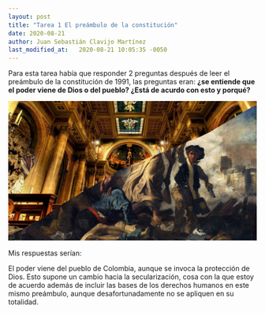```yaml
---
layout: post
title: "Tarea 1 El preámbulo de la constitución"
date: 2020-08-21
author: Juan Sebastián Clavijo Martínez
last_modified_at:   2020-08-21 10:05:35 -0050
---
```

Para esta tarea había que responder 2 preguntas después de leer el preámbulo de la constitución de 1991, las preguntas eran: **¿se entiende que el poder viene de Dios o del pueblo? ¿Está de acurdo con esto y porqué?**

<img src="https://raw.githubusercontent.com/jclavijomartinez/jclavijomartinez.github.io/gh-pages/tarea1img.png" width="950"/>

Mis respuestas serían:

El poder viene del pueblo de Colombia, aunque se invoca la protección de Dios. Esto supone un cambio hacia la secularización, cosa con la que estoy de acuerdo además de incluir las bases de los derechos humanos en este mismo preámbulo, aunque desafortunadamente no se apliquen en su totalidad. 
